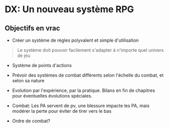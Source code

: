 # DX: Un nouveau système RPG

## Objectifs en vrac

* Créer un système de règles polyvalent et simple d'utilisation

> Le système doit pouvoir facilement s'adapter à n'importe quel univers de jeu

* Système de points d'actions

* Prévoir des systèmes de combat différents selon l'échelle du combat, et selon sa nature

* Evolution par l'expérience, par la pratique. Bilans en fin de chapitres pour éventuelles évolutions spéciales.

* Combat: Les PA servent de pv, une blessure impacte les PA, mais modérer la perte pour éviter de tirer vers le bas

* Ordre de combat?




